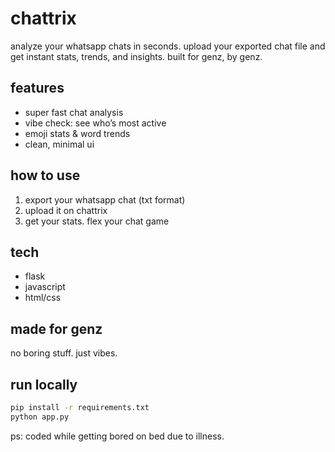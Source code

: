 # chattrix

analyze your whatsapp chats in seconds. upload your exported chat file and get instant stats, trends, and insights. built for genz, by genz.

## features
- super fast chat analysis
- vibe check: see who’s most active
- emoji stats & word trends
- clean, minimal ui

## how to use
1. export your whatsapp chat (txt format)
2. upload it on chattrix
3. get your stats. flex your chat game

## tech
- flask
- javascript
- html/css

## made for genz
no boring stuff. just vibes.

## run locally
```bash
pip install -r requirements.txt
python app.py
```

ps: coded while getting bored on bed due to illness.
